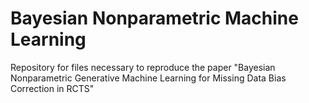 # Bayesian Nonparametric Machine Learning
Repository for files necessary to reproduce the paper "Bayesian Nonparametric Generative Machine Learning for Missing Data Bias Correction in RCTS"
